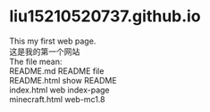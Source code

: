 # liu15210520737.github.io
This my first web page.  
这是我的第一个网站  
The file mean:  
README.md README file  
README.html show README  
index.html web index-page  
minecraft.html web-mc1.8  
